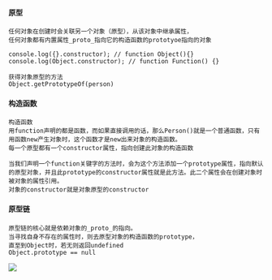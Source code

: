 #### 原型

```
任何对象在创建时会关联另一个对象（原型），从该对象中继承属性，
任何对象都有内置属性_proto_指向它的构造函数的prototyoe指向的对象
```

```
console.log({}.constructor); // function Object(){}
console.log(Object.constructor); // function Function() {}
```

```
获得对象原型的方法
Object.getPrototypeOf(person)
```

#### 构造函数

```
构造函数
用function声明的都是函数，而如果直接调用的话，那么Person()就是一个普通函数，只有用函数new产生对象时，这个函数才是new出来对象的构造函数。
每一个原型都有一个constructor属性，指向创建此对象的构造函数
```

```
当我们声明一个function关键字的方法时，会为这个方法添加一个prototype属性，指向默认的原型对象，并且此prototype的constructor属性就是此方法。此二个属性会在创建对象时被对象的属性引用。
对象的constructor就是对象原型的constructor
```

#### 原型链

```
原型链的核心就是依赖对象的_proto_的指向。
当寻找自身不存在的属性时，则去原型对象的构造函数的prototype，
直至到Object时，若无则返回undefined
Object.prototype == null
```

![](https://upload-images.jianshu.io/upload_images/1490251-3089c135df71c956.png?imageMogr2/auto-orient/strip|imageView2/2/w/604/format/webp)